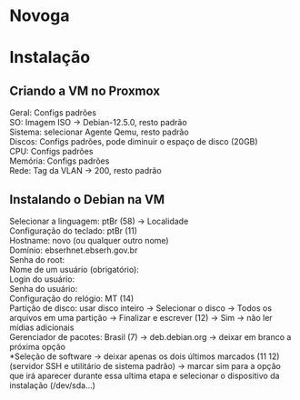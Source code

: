 # Novoga
# Instalação

## Criando a VM no Proxmox  
Geral: Configs padrões   
SO: Imagem ISO -> Debian-12.5.0, resto padrão  
Sistema: selecionar Agente Qemu, resto padrão  
Discos: Configs padrões, pode diminuir o espaço de disco (20GB)  
CPU: Configs padrões   
Memória: Configs padrões  
Rede: Tag da VLAN -> 200, resto padrão  

## Instalando o Debian na VM  
Selecionar a linguagem: ptBr (58) -> Localidade   
Configuração do teclado: ptBr (11)  
Hostname: novo (ou qualquer outro nome)  
Domínio: ebserhnet.ebserh.gov.br  
Senha do root:   
Nome de um usuário (obrigatório):   
Login do usuário:  
Senha do usuário:  
Configuração do relógio: MT (14)  
Partição de disco: usar disco inteiro -> Selecionar o disco -> Todos os arquivos em uma partição -> Finalizar e escrever (12) -> Sim ->  não ler mídias adicionais   
Gerenciador de pacotes: Brasil (7) -> deb.debian.org -> deixar em branco a próxima opção   
*Seleção de software -> deixar apenas os dois últimos marcados (11 12)(servidor SSH e utilitário de sistema padrão) -> marcar sim para a opção que irá aparecer durante essa ultima etapa e selecionar o dispositivo da instalação (/dev/sda...)   

